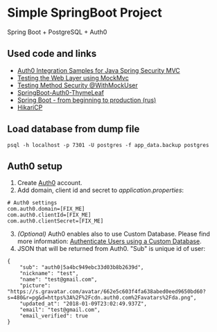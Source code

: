 # Simple SpringBoot Project

Spring Boot + PostgreSQL + Auth0


## Used code and links
* [Auth0 Integration Samples for Java Spring Security MVC](https://auth0.com/docs/quickstart/webapp/java-spring-security-mvc/01-login)
* [Testing the Web Layer using MockMvc](https://spring.io/guides/gs/testing-web/)
* [Testing Method Security @WithMockUser](https://docs.spring.io/spring-security/site/docs/current/reference/html/test-method.html)
* [SpringBoot-Auth0-ThymeLeaf](https://github.com/qtzar/SpringBoot-Auth0-ThymeLeaf)
* [Spring Boot - from beginning to production (rus)](https://habrahabr.ru/post/257223/)
* [HikariCP](https://github.com/brettwooldridge/HikariCP/wiki/Down-the-Rabbit-Hole)

## Load database from dump file
```
psql -h localhost -p 7301 -U postgres -f app_data.backup postgres
```

## Auth0 setup
1. Create [Auth0](https://auth0.com/) account.
2. Add domain, client id and secret to *application.properties*:
```
# Auth0 settings
com.auth0.domain=[FIX_ME]
com.auth0.clientId=[FIX_ME]
com.auth0.clientSecret=[FIX_ME]
```
3. *(Optional)* Auth0 enables also to use Custom Database. Please find more information: [Authenticate Users using a Custom Database](https://auth0.com/docs/connections/database/custom-db).
4. JSON that will be returned from Auth0. "Sub" is unique id of user:
```
{
    "sub": "auth0|5a4bc949ebc33d03b8b2639d",
    "nickname": "test",
    "name": "test@gmail.com",
    "picture": "https://s.gravatar.com/avatar/662e5c603f4fa638abed0eed9650bd60?s=480&r=pg&d=https%3A%2F%2Fcdn.auth0.com%2Favatars%2Fda.png",
    "updated_at": "2018-01-09T23:02:49.937Z",
    "email": "test@gmail.com",
    "email_verified": true
}
```
